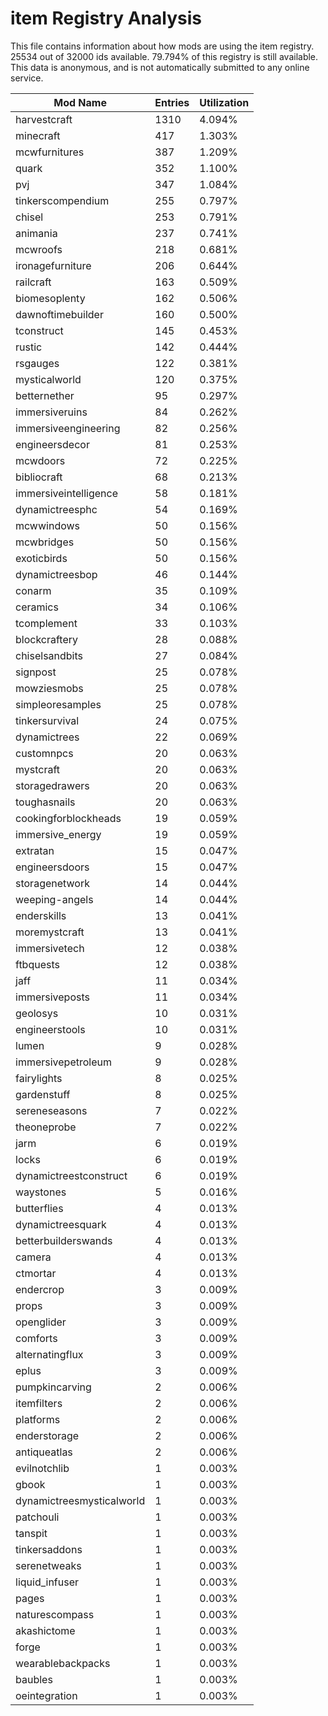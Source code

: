 # item Registry Analysis

This file contains information about how mods are using the item registry. 25534
out of 32000 ids available. 79.794% of this registry is still available. This
data is anonymous, and is not automatically submitted to any online service.


| Mod Name                  | Entries | Utilization |
|---------------------------|---------|-------------|
| harvestcraft              | 1310    | 4.094%      |
| minecraft                 | 417     | 1.303%      |
| mcwfurnitures             | 387     | 1.209%      |
| quark                     | 352     | 1.100%      |
| pvj                       | 347     | 1.084%      |
| tinkerscompendium         | 255     | 0.797%      |
| chisel                    | 253     | 0.791%      |
| animania                  | 237     | 0.741%      |
| mcwroofs                  | 218     | 0.681%      |
| ironagefurniture          | 206     | 0.644%      |
| railcraft                 | 163     | 0.509%      |
| biomesoplenty             | 162     | 0.506%      |
| dawnoftimebuilder         | 160     | 0.500%      |
| tconstruct                | 145     | 0.453%      |
| rustic                    | 142     | 0.444%      |
| rsgauges                  | 122     | 0.381%      |
| mysticalworld             | 120     | 0.375%      |
| betternether              | 95      | 0.297%      |
| immersiveruins            | 84      | 0.262%      |
| immersiveengineering      | 82      | 0.256%      |
| engineersdecor            | 81      | 0.253%      |
| mcwdoors                  | 72      | 0.225%      |
| bibliocraft               | 68      | 0.213%      |
| immersiveintelligence     | 58      | 0.181%      |
| dynamictreesphc           | 54      | 0.169%      |
| mcwwindows                | 50      | 0.156%      |
| mcwbridges                | 50      | 0.156%      |
| exoticbirds               | 50      | 0.156%      |
| dynamictreesbop           | 46      | 0.144%      |
| conarm                    | 35      | 0.109%      |
| ceramics                  | 34      | 0.106%      |
| tcomplement               | 33      | 0.103%      |
| blockcraftery             | 28      | 0.088%      |
| chiselsandbits            | 27      | 0.084%      |
| signpost                  | 25      | 0.078%      |
| mowziesmobs               | 25      | 0.078%      |
| simpleoresamples          | 25      | 0.078%      |
| tinkersurvival            | 24      | 0.075%      |
| dynamictrees              | 22      | 0.069%      |
| customnpcs                | 20      | 0.063%      |
| mystcraft                 | 20      | 0.063%      |
| storagedrawers            | 20      | 0.063%      |
| toughasnails              | 20      | 0.063%      |
| cookingforblockheads      | 19      | 0.059%      |
| immersive_energy          | 19      | 0.059%      |
| extratan                  | 15      | 0.047%      |
| engineersdoors            | 15      | 0.047%      |
| storagenetwork            | 14      | 0.044%      |
| weeping-angels            | 14      | 0.044%      |
| enderskills               | 13      | 0.041%      |
| moremystcraft             | 13      | 0.041%      |
| immersivetech             | 12      | 0.038%      |
| ftbquests                 | 12      | 0.038%      |
| jaff                      | 11      | 0.034%      |
| immersiveposts            | 11      | 0.034%      |
| geolosys                  | 10      | 0.031%      |
| engineerstools            | 10      | 0.031%      |
| lumen                     | 9       | 0.028%      |
| immersivepetroleum        | 9       | 0.028%      |
| fairylights               | 8       | 0.025%      |
| gardenstuff               | 8       | 0.025%      |
| sereneseasons             | 7       | 0.022%      |
| theoneprobe               | 7       | 0.022%      |
| jarm                      | 6       | 0.019%      |
| locks                     | 6       | 0.019%      |
| dynamictreestconstruct    | 6       | 0.019%      |
| waystones                 | 5       | 0.016%      |
| butterflies               | 4       | 0.013%      |
| dynamictreesquark         | 4       | 0.013%      |
| betterbuilderswands       | 4       | 0.013%      |
| camera                    | 4       | 0.013%      |
| ctmortar                  | 4       | 0.013%      |
| endercrop                 | 3       | 0.009%      |
| props                     | 3       | 0.009%      |
| openglider                | 3       | 0.009%      |
| comforts                  | 3       | 0.009%      |
| alternatingflux           | 3       | 0.009%      |
| eplus                     | 3       | 0.009%      |
| pumpkincarving            | 2       | 0.006%      |
| itemfilters               | 2       | 0.006%      |
| platforms                 | 2       | 0.006%      |
| enderstorage              | 2       | 0.006%      |
| antiqueatlas              | 2       | 0.006%      |
| evilnotchlib              | 1       | 0.003%      |
| gbook                     | 1       | 0.003%      |
| dynamictreesmysticalworld | 1       | 0.003%      |
| patchouli                 | 1       | 0.003%      |
| tanspit                   | 1       | 0.003%      |
| tinkersaddons             | 1       | 0.003%      |
| serenetweaks              | 1       | 0.003%      |
| liquid_infuser            | 1       | 0.003%      |
| pages                     | 1       | 0.003%      |
| naturescompass            | 1       | 0.003%      |
| akashictome               | 1       | 0.003%      |
| forge                     | 1       | 0.003%      |
| wearablebackpacks         | 1       | 0.003%      |
| baubles                   | 1       | 0.003%      |
| oeintegration             | 1       | 0.003%      |
